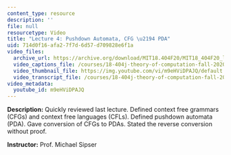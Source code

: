 ```yaml
---
content_type: resource
description: ''
file: null
resourcetype: Video
title: "Lecture 4: Pushdown Automata, CFG \u2194 PDA"
uid: 714d0f16-afa2-7f7d-6d57-d709828e6f1a
video_files:
  archive_url: https://archive.org/download/MIT18.404F20/MIT18_404F20_lec04_300k.mp4
  video_captions_file: /courses/18-404j-theory-of-computation-fall-2020/682fdf8f90ef5277a8d77fef9548c8bb_m9eHViDPAJQ.vtt
  video_thumbnail_file: https://img.youtube.com/vi/m9eHViDPAJQ/default.jpg
  video_transcript_file: /courses/18-404j-theory-of-computation-fall-2020/4971cfaeab8290eb2539668bfa3287d7_m9eHViDPAJQ.pdf
video_metadata:
  youtube_id: m9eHViDPAJQ
---
```


**Description:** Quickly reviewed last lecture. Defined context free grammars (CFGs) and context free languages (CFLs). Defined pushdown automata (PDA). Gave conversion of CFGs to PDAs. Stated the reverse conversion without proof.

**Instructor:** Prof. Michael Sipser